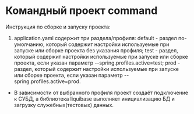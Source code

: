 # Командный проект command

Инструкция по сборке и запуску проекта:
1) application.yaml содержит три раздела/профиля:
    default - раздел по-умолчанию, который содержит настройки используемые
при запуске или сборке проекта без указания профиля;
    test - раздел, который содержит настройки используемые при запуске или
сборке проекта, если указан параметр --spring.profiles.active=test;
    prod - раздел, который содержит настройки используемые при запуске или
сборке проекта, если указан параметр --spring.profiles.active=prod.

* В зависимости от выбранного профиля проект создаёт подключение к СУБД,
а библиотека liquibase выполняет инициализацию БД и загрузку служебных(тестовых)
данных.